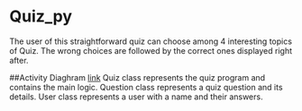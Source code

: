 # Quiz_py
The user of this straightforward quiz can choose among 4 interesting topics of Quiz. The wrong choices are followed by the correct ones displayed right after.

##Activity Diaghram [link](https://github.com/CirilSM/Quiz_py/blob/main/Activity%20Diaghram%20(Updated).png)
Quiz class represents the quiz program and contains the main logic.
Question class represents a quiz question and its details.
User class represents a user with a name and their answers.




